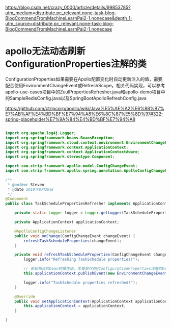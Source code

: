 <https://blog.csdn.net/crazy_0000/article/details/99853785?utm_medium=distribute.pc_relevant.none-task-blog-BlogCommendFromMachineLearnPai2-1.nonecase&depth_1-utm_source=distribute.pc_relevant.none-task-blog-BlogCommendFromMachineLearnPai2-1.nonecase>

# apollo无法动态刷新ConfigurationProperties注解的类


ConfigurationProperties如果需要在Apollo配置变化时自动更新注入的值，需要配合使用EnvironmentChangeEvent或RefreshScope。相关代码实现，可以参考apollo-use-cases项目中的ZuulPropertiesRefresher.java和apollo-demo项目中的SampleRedisConfig.java以及SpringBootApolloRefreshConfig.java

<https://github.com/ctripcorp/apollo/wiki/Java%E5%AE%A2%E6%88%B7%E7%AB%AF%E4%BD%BF%E7%94%A8%E6%8C%87%E5%8D%97#322-spring-placeholder%E7%9A%84%E4%BD%BF%E7%94%A8>


```java

import org.apache.log4j.Logger;
import org.springframework.beans.BeansException;
import org.springframework.cloud.context.environment.EnvironmentChangeEvent;
import org.springframework.context.ApplicationContext;
import org.springframework.context.ApplicationContextAware;
import org.springframework.stereotype.Component;

import com.ctrip.framework.apollo.model.ConfigChangeEvent;
import com.ctrip.framework.apollo.spring.annotation.ApolloConfigChangeListener;

/**
 * @author Steven
 * @date 2019年8月20日
 */
@Component
public class TaskSchedulePropertiesRefresher implements ApplicationContextAware {

	private static Logger logger = Logger.getLogger(TaskSchedulePropertiesRefresher.class);

	private ApplicationContext applicationContext;

	@ApolloConfigChangeListener
	public void onChange(ConfigChangeEvent changeEvent) {
		refreshTaskScheduleProperties(changeEvent);
	}

	private void refreshTaskScheduleProperties(ConfigChangeEvent changeEvent) {
		logger.info("Refreshing TaskSchedule properties!");

		// 更新相应的bean的属性值，主要是存在@ConfigurationProperties注解的bean
		this.applicationContext.publishEvent(new EnvironmentChangeEvent(changeEvent.changedKeys()));

		logger.info("TaskSchedule properties refreshed!");
	}

	@Override
	public void setApplicationContext(ApplicationContext applicationContext) throws BeansException {
		this.applicationContext = applicationContext;
	}

}
```



